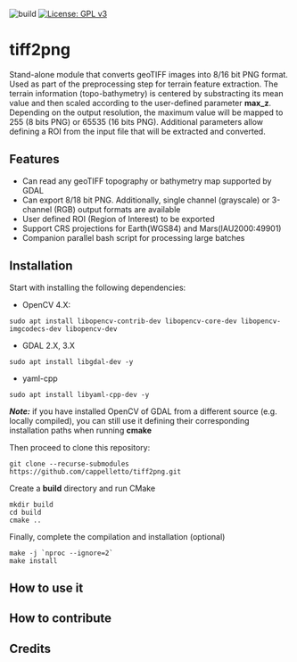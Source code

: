 ![build](https://github.com/cappelletto/tiff2png/actions/workflows/cmake.yml/badge.svg) [![License: GPL v3](https://img.shields.io/badge/License-GPLv3-blue.svg)](https://www.gnu.org/licenses/gpl-3.0)

# tiff2png
Stand-alone module that converts geoTIFF images into 8/16 bit PNG format. Used as part of the preprocessing step for terrain feature extraction. The terrain information (topo-bathymetry) is centered by substracting its mean value and then scaled according to the user-defined parameter __max_z__. Depending on the output resolution, the maximum value will be mapped to 255 (8 bits PNG) or 65535 (16 bits PNG). Additional parameters allow defining a ROI from the input file that will be extracted and converted.

## Features
* Can read any geoTIFF topography or bathymetry map supported by GDAL
* Can export 8/18 bit PNG. Additionally, single channel (grayscale) or 3-channel (RGB) output formats are available
* User defined ROI (Region of Interest) to be exported
* Support CRS projections for Earth(WGS84) and Mars(IAU2000:49901)
* Companion parallel bash script for processing large batches 
## Installation
Start with installing the following dependencies:

* OpenCV 4.X: 
```
sudo apt install libopencv-contrib-dev libopencv-core-dev libopencv-imgcodecs-dev libopencv-dev
```

* GDAL 2.X, 3.X
```
sudo apt install libgdal-dev -y
```
* yaml-cpp
```
sudo apt install libyaml-cpp-dev -y
```

___Note:___ if you have installed OpenCV of GDAL from a different source (e.g. locally compiled), you can still use it defining their corresponding installation paths when running __cmake__

Then proceed to clone this repository:

```
git clone --recurse-submodules https://github.com/cappelletto/tiff2png.git
```

Create a __build__ directory and run CMake
```
mkdir build
cd build
cmake ..
```
Finally, complete the compilation and installation (optional)

```
make -j `nproc --ignore=2`
make install
```

## How to use it

## How to contribute

## Credits


